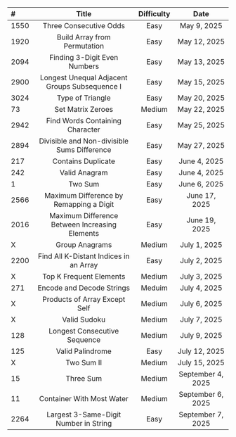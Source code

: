 | # | Title | Difficulty | Date |
|:-------|:--------:|:-------:|:-------:|
| 1550 | Three Consecutive Odds | Easy | May 9, 2025 |
| 1920 | Build Array from Permutation | Easy | May 12, 2025 |
| 2094 | Finding 3-Digit Even Numbers | Easy | May 13, 2025 |
| 2900 | Longest Unequal Adjacent Groups Subsequence I | Easy | May 15, 2025 |
| 3024 | Type of Triangle | Easy | May 20, 2025 |
| 73 | Set Matrix Zeroes | Medium | May 22, 2025 |
| 2942 | Find Words Containing Character | Easy | May 25, 2025 |
| 2894 | Divisible and Non-divisible Sums Difference | Easy | May 27, 2025 |
| 217 | Contains Duplicate | Easy | June 4, 2025 |
| 242 | Valid Anagram | Easy | June 4, 2025 |
| 1 | Two Sum | Easy | June 6, 2025 |
| 2566 | Maximum Difference by Remapping a Digit | Easy | June 17, 2025 |
| 2016 | Maximum Difference Between Increasing Elements | Easy | June 19, 2025 |
| X | Group Anagrams | Medium | July 1, 2025 |
| 2200 | Find All K-Distant Indices in an Array | Easy | July 2, 2025 |
| X | Top K Frequent Elements | Medium | July 3, 2025 |
| 271 | Encode and Decode Strings | Meduim | July 4, 2025 |
| X | Products of Array Except Self | Medium | July 6, 2025 |
| X | Valid Sudoku | Medium | July 7, 2025 |
| 128 | Longest Consecutive Sequence | Medium | July 9, 2025 |
| 125 | Valid Palindrome | Easy | July 12, 2025 |
| X | Two Sum II | Medium | July 15, 2025 |
| 15 | Three Sum | Medium | September 4, 2025 |
| 11 | Container With Most Water | Medium | September 6, 2025 |
| 2264 | Largest 3-Same-Digit Number in String | Easy | September 7, 2025 |
